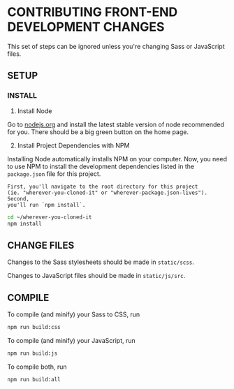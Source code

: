 # CONTRIBUTING FRONT-END DEVELOPMENT CHANGES

This set of steps can be ignored unless you're changing Sass or JavaScript
files.

## SETUP

### INSTALL
1. Install Node

 Go to [nodejs.org](https://nodejs.org/en/) and install the latest stable
 version of node recommended for you. There should be a big green button on the
 home page.

2. Install Project Dependencies with NPM

 Installing Node automatically installs NPM on your computer. Now, you need
 to use NPM to install the development dependencies listed in the
 `package.json` file for this project.

	First, you'll navigate to the root directory for this project
	(ie. "wherever-you-cloned-it" or "wherever-package.json-lives"). Second,
	you'll run `npm install`.
```sh
cd ~/wherever-you-cloned-it
npm install
```

## CHANGE FILES

Changes to the Sass stylesheets should be made in `static/scss`.

Changes to JavaScript files should be made in `static/js/src`.

## COMPILE

To compile (and minify) your Sass to CSS, run
```sh
npm run build:css
```
To compile (and minify) your JavaScript, run
```sh
npm run build:js
```
To compile both, run
```sh
npm run build:all
```
